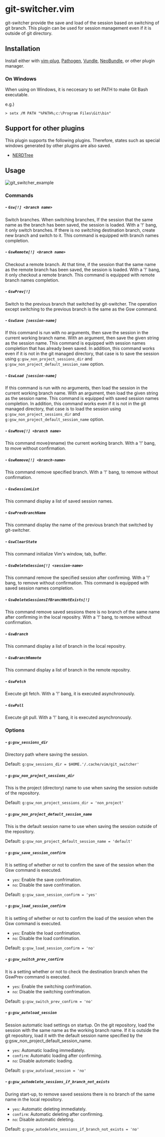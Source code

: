 # git-switcher.vim  

git-switcher provide the save and load of the session based on switching of git branch. This plugin can be used for session management even if it is outside of git directory.  

## Installation  

Install either with [vim-plug](https://github.com/junegunn/vim-plug), [Pathogen](https://github.com/tpope/vim-pathogen), [Vundle](https://github.com/gmarik/Vundle.vim), [NeoBundle](https://github.com/Shougo/neobundle.vim), or other plugin manager.  

### On Windows  

When using on Windows, it is neccesary to set PATH to make Git Bash executable.  

e.g.)  

    > setx /M PATH "%PATH%;c:\Program Files\Git\bin"    

## Support for other plugins  

This plugin supports the following plugins. Therefore, states such as special windows generated by other plugins are also saved.  

- [NERDTree](https://github.com/scrooloose/nerdtree)  

## Usage  

![git_switcher_example](https://raw.githubusercontent.com/wiki/ToruIwashita/git-switcher.vim/images/git_switcher_example_new.gif)  

### Commands  

##### - `Gsw[!] <branch name>`  

Switch branches. When switching branches, If the session that the same name as the branch has been saved, the session is loaded. With a '!' bang, it only switch branches. If there is no switching destination branch, create new branch and switch to it. This command is equipped with branch names completion.  

##### - `GswRemote[!] <branch name>`  

Checkout a remote branch. At that time, if the session that the same name as the remote branch has been saved, the session is loaded. With a '!' bang, it only checkout a remote branch. This command is equipped with remote branch names completion.  

##### - `GswPrev[!]`  

Switch to the previous branch that switched by git-switcher. The operation except switching to the previous branch is the same as the Gsw command.  

##### - `GswSave [session-name]`  

If this command is run with no arguments, then save the session in the current working branch name. With an argument, then save the given string as the session name. This command is equipped with session names completion that has already been saved. In addition, this command works even if it is not in the git managed directory, that case is to save the session using `g:gsw_non_project_sessions_dir` and `g:gsw_non_project_default_session_name` option.  

##### - `GswLoad [session-name]`  

If this command is run with no arguments, then load the session in the current working branch name. With an argument, then load the given string as the session name. This command is equipped with saved session names completion. In addition, this command works even if it is not in the git managed directory, that case is to load the session using `g:gsw_non_project_sessions_dir` and `g:gsw_non_project_default_session_name` option.  

##### - `GswMove[!] <branch name>`  

This command move(rename) the current working branch. With a '!' bang, to move without confirmation.  

##### - `GswRemove[!] <branch-name>`  

This command remove specified branch. With a '!' bang, to remove without confirmation.  

##### - `GswSessionList`  

This command display a list of saved session names.  

##### - `GswPrevBranchName`  

This command display the name of the previous branch that switched by git-switcher.  

##### - `GswClearState`  

This command initialize Vim's window, tab, buffer.  

##### - `GswDeleteSession[!] <session-name>`  

This command remove the specified session after confirming. With a '!' bang, to remove without confirmation. This command is equipped with saved session names completion.  

##### - `GswDeleteSessionsIfBranchNotExists[!]`  

This command remove saved sessions there is no branch of the same name after confirming in the local repositry. With a '!' bang, to remove without confirmation.  

##### - `GswBranch`  

This command display a list of branch in the local repositry.  

##### - `GswBranchRemote`  

This command display a list of branch in the remote repositry.  

##### - `GswFetch`  

Execute git fetch. With a '!' bang, it is executed asynchronously.  

##### - `GswPull`  

Execute git pull. With a '!' bang, it is executed asynchronously.  

### Options  

##### - `g:gsw_sessions_dir`  

Directory path where saving the session.  

Default: `g:gsw_sessions_dir = $HOME.'/.cache/vim/git_switcher'`  

##### - `g:gsw_non_project_sessions_dir`  

This is the project (directory) name to use when saving the session outside of the repository.  

Default: `g:gsw_non_project_sessions_dir = 'non_project'`  

##### - `g:gsw_non_project_default_session_name`  

This is the default session name to use when saving the session outside of the repository.  

Default: `g:gsw_non_project_default_session_name = 'default'`  

##### - `g:gsw_save_session_confirm`  

It is setting of whether or not to confirm the save of the session when the Gsw command is executed.  

 - `yes`: Enable the save confrimation.  
 - `no`: Disable the save confrimation.  

Default: `g:gsw_save_session_confirm = 'yes'`  

##### - `g:gsw_load_session_confirm`  

It is setting of whether or not to confirm the load of the session when the Gsw command is executed.  

 - `yes`: Enable the load confrimation.  
 - `no`: Disable the load confrimation.  

Default: `g:gsw_load_session_confirm = 'no'`  

##### - `g:gsw_switch_prev_confirm`  

It is a setting whether or not to check the destination branch when the GswPrev command is executed.  

 - `yes`: Enable the switching confrimation.  
 - `no`: Disable the switching confrimation.  

Default: `g:gsw_switch_prev_confirm = 'no'`  

##### - `g:gsw_autoload_session`  

Session automatic load settings on startup. On the git repository, load the session with the same name as the working branch name. If it is outside the git repository, load it with the default session name specified by the g:gsw_non_project_default_session_name.  

 - `yes`: Automatic loading immediately.  
 - `confirm`: Automatic loading after confirming.  
 - `no`: Disable automatic loading.  

Default: `g:gsw_autoload_session = 'no'`  

##### - `g:gsw_autodelete_sessions_if_branch_not_exists`  

During start-up, to remove saved sessions there is no branch of the same name in the local repository.  

 - `yes`: Automatic deleting immediately.  
 - `confirm`: Automatic deleting after confirming.  
 - `no`: Disable automatic deleting.  

Default: `g:gsw_autodelete_sessions_if_branch_not_exists = 'no'`  
